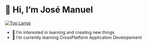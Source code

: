 # 👋 Hi, I’m José Manuel
[![Top Langs](https://github-readme-stats.vercel.app/api/top-langs/?username=sisyphos-spirit&langs_count=12&hide_progress=true&theme=dark)](https://github.com/anuraghazra/github-readme-stats)

- 👀 I’m interested in learning and creating new things
- 🌱 I’m currently learning CrossPlatform Application Developement


<!---
sisyphos-spirit/sisyphos-spirit is a ✨ special ✨ repository because its `README.md` (this file) appears on your GitHub profile.
You can click the Preview link to take a look at your changes.

Tempaltes: https://github.com/anuraghazra/github-readme-stats
--->
